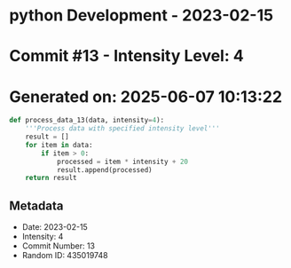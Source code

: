 ﻿# python Development - 2023-02-15
# Commit #13 - Intensity Level: 4
# Generated on: 2025-06-07 10:13:22
```python
def process_data_13(data, intensity=4):
    '''Process data with specified intensity level'''
    result = []
    for item in data:
        if item > 0:
            processed = item * intensity + 20
            result.append(processed)
    return result
```
## Metadata
- Date: 2023-02-15
- Intensity: 4
- Commit Number: 13
- Random ID: 435019748
